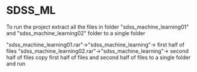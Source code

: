 # SDSS_ML

To run the project extract all the files in folder "sdss_machine_learning01" and "sdss_machine_learning02" folder to a single folder

"sdss_machine_learning01.rar"->"sdss_machine_learning"-> first half of files
"sdss_machine_learning02.rar"->"sdss_machine_learning"-> second half of files
copy first half of files and second half of files to a single folder and run
